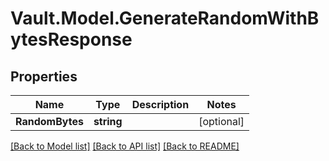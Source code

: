 # Vault.Model.GenerateRandomWithBytesResponse

## Properties

Name | Type | Description | Notes
------------ | ------------- | ------------- | -------------
**RandomBytes** | **string** |  | [optional] 

[[Back to Model list]](../README.md#documentation-for-models) [[Back to API list]](../README.md#documentation-for-api-endpoints) [[Back to README]](../README.md)

